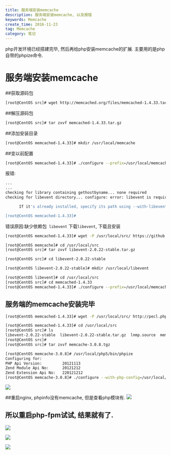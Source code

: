 ```yaml
---
title: 服务端安装memcache
description: 服务端安装memcache, 以及报错
keywords: Memcache
create_time: 2016-11-23
tag: Memcache
category: 笔记
---
```


php开发环境已经搭建完毕, 然后再给php安装memcache的扩展. 主要用的是php自带的phpize命令.

# 服务端安装memcache

##获取源码包
```bash
[root@CentOS src]# wget http://memcached.org/files/memcached-1.4.33.tar.gz
```

##解压源码包
```bash
[root@CentOS src]# tar zxvf memcached-1.4.33.tar.gz 
```

##添加安装目录
```bash
[root@CentOS memcached-1.4.33]# mkdir /usr/local/memcache
```

##变以前配置
```bash
[root@CentOS memcached-1.4.33]# ./configure --prefix=/usr/local/memcache
```

报错:

```bash
...
...
checking for library containing gethostbyname... none required
checking for libevent directory... configure: error: libevent is required.  You can get it from http://www.monkey.org/~provos/libevent/

      If it's already installed, specify its path using --with-libevent=/dir/

[root@CentOS memcached-1.4.33]# 
```

错误原因:缺少依赖包` libevent`
下载`libevent`, 下载且安装
```bash
[root@CentOS memcached-1.4.33]# wget -P /usr/local/src/ https://github.com/libevent/libevent/releases/download/release-2.0.22-stable/libevent-2.0.22-stable.tar.gz
```

```bash
[root@CentOS memcache]# cd /usr/local/src
[root@CentOS src]# tar zxvf libevent-2.0.22-stable.tar.gz 
```

```bash
[root@CentOS src]# cd libevent-2.0.22-stable
```

```bash
[root@CentOS libevent-2.0.22-stable]# mkdir /usr/local/libevent
```

```bash
[root@CentOS libevent]# cd /usr/local/src
[root@CentOS src]# cd memcached-1.4.33
[root@CentOS memcached-1.4.33]# ./configure --prefix=/usr/local/memcache/ --with-libevent=/usr/local/libevent/
```

## 服务端的memcache安装完毕

```bash
[root@CentOS memcached-1.4.33]# wget -P /usr/local/src/ http://pecl.php.net/get/memcache-3.0.8.tgz
```

```bash
[root@CentOS memcached-1.4.33]# cd /usr/local/src
[root@CentOS src]# ls
libevent-2.0.22-stable  libevent-2.0.22-stable.tar.gz  lnmp.source  memcache-3.0.8.tgz  memcached-1.4.33  memcached-1.4.33.tar.gz
[root@CentOS src]# 
[root@CentOS src]# tar zxvf memcache-3.0.8.tgz
```



```bash
[root@CentOS memcache-3.0.8]# /usr/local/php5/bin/phpize 
Configuring for:
PHP Api Version:         20121113
Zend Module Api No:      20121212
Zend Extension Api No:   220121212
[root@CentOS memcache-3.0.8]# ./configure --with-php-config=/usr/local/php/bin/php-config --enable-memcache
```

![](/images/14798824446515.jpg)


##重启nginx, phpinfo没有memcache, 但是查看php模块有. 
![](/images/14798825390938.jpg)

## 所以重启php-fpm试试, 结果就有了.

![](/images/14798826117911.jpg)




![](/images/14798832118487.jpg)

![](/images/14798832351511.jpg)



	





